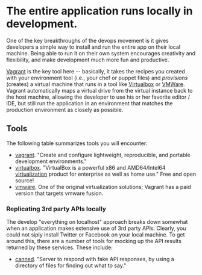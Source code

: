 # The entire application runs locally in development.

One of the key breakthroughs of the devops movement is it gives developers a simple way to install and run the entire app on their local machine. Being able to run it on their own system encourages creativity and flexibility, and make development much more fun and productive.

[Vagrant](http://www.vagrantup.com/) is the key tool here -- basically, it takes the recipes you created with your environment tool (i.e., your chef or puppet files) and _provisions_ (creates) a virtual machine that runs in a tool like [Virtualbox](https://www.virtualbox.org/) or [VMWare](http://www.vmware.com/). Vagrant automatically maps a virtual drive from the virtual instance back to the host machine, allowing the developer to use his or her favorite editor / IDE, but still run the application in an environment that matches the production environment as closely as possible.

## Tools

The following table summarizes tools you will encounter:

* [vagrant](http://www.vagrantup.com/).  "Create and configure lightweight, reproducible, and portable development environments."
* [virtualbox](https://www.virtualbox.org/). "VirtualBox is a powerful x86 and AMD64/Intel64  [virtualization](https://www.virtualbox.org/wiki/Virtualization) product for enterprise as well as home use." Free and open source! 
* [vmware](http://www.vmware.com/). One of the original virtualization solutions; Vagrant has a paid version that targets vmware fusion.

### Replicating 3rd party APIs locally

The develop "everything on localhost" approach breaks down somewhat when an application makes extensive use of 3rd party APIs.  Clearly, you could not siply install Twitter or Facebook on your local machine.  To get around this, there are a number of tools for mocking up the API results returned by these services.  These include:

* [canned](https://github.com/sideshowcoder/canned). "Server to respond with fake API responses, by using a directory of files for finding out what to say."